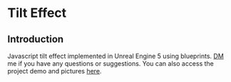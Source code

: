 # Tilt Effect
## Introduction
Javascript tilt effect implemented in Unreal Engine 5 using blueprints.
[DM](https://discord.com/users/810853382193545227) me if you have any questions or suggestions.
You can also access the project demo and pictures [here](https://mega.nz/folder/3OQRQTJZ#OCMe2qVsfJ65L0PGmn_ouQ).
